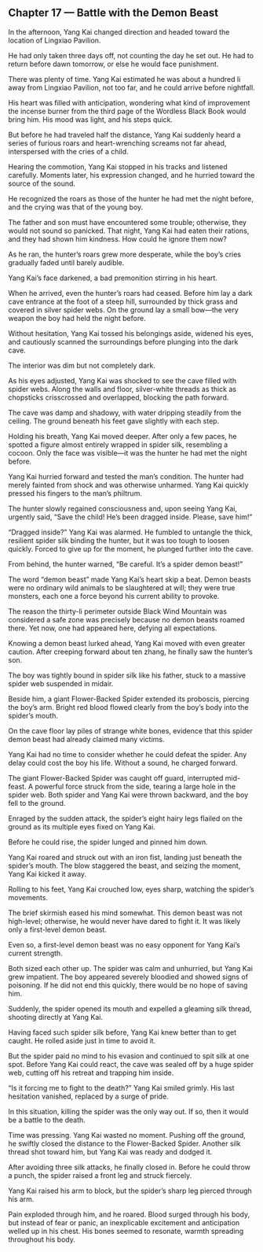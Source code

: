 ## Chapter 17 — Battle with the Demon Beast

In the afternoon, Yang Kai changed direction and headed toward the location of Lingxiao Pavilion.

He had only taken three days off, not counting the day he set out. He had to return before dawn tomorrow, or else he would face punishment.

There was plenty of time. Yang Kai estimated he was about a hundred li away from Lingxiao Pavilion, not too far, and he could arrive before nightfall.

His heart was filled with anticipation, wondering what kind of improvement the incense burner from the third page of the Wordless Black Book would bring him. His mood was light, and his steps quick.

But before he had traveled half the distance, Yang Kai suddenly heard a series of furious roars and heart-wrenching screams not far ahead, interspersed with the cries of a child.

Hearing the commotion, Yang Kai stopped in his tracks and listened carefully. Moments later, his expression changed, and he hurried toward the source of the sound.

He recognized the roars as those of the hunter he had met the night before, and the crying was that of the young boy.

The father and son must have encountered some trouble; otherwise, they would not sound so panicked. That night, Yang Kai had eaten their rations, and they had shown him kindness. How could he ignore them now?

As he ran, the hunter’s roars grew more desperate, while the boy’s cries gradually faded until barely audible.

Yang Kai’s face darkened, a bad premonition stirring in his heart.

When he arrived, even the hunter’s roars had ceased. Before him lay a dark cave entrance at the foot of a steep hill, surrounded by thick grass and covered in silver spider webs. On the ground lay a small bow—the very weapon the boy had held the night before.

Without hesitation, Yang Kai tossed his belongings aside, widened his eyes, and cautiously scanned the surroundings before plunging into the dark cave.

The interior was dim but not completely dark.

As his eyes adjusted, Yang Kai was shocked to see the cave filled with spider webs. Along the walls and floor, silver-white threads as thick as chopsticks crisscrossed and overlapped, blocking the path forward.

The cave was damp and shadowy, with water dripping steadily from the ceiling. The ground beneath his feet gave slightly with each step.

Holding his breath, Yang Kai moved deeper. After only a few paces, he spotted a figure almost entirely wrapped in spider silk, resembling a cocoon. Only the face was visible—it was the hunter he had met the night before.

Yang Kai hurried forward and tested the man’s condition. The hunter had merely fainted from shock and was otherwise unharmed. Yang Kai quickly pressed his fingers to the man’s philtrum.

The hunter slowly regained consciousness and, upon seeing Yang Kai, urgently said, “Save the child! He’s been dragged inside. Please, save him!”

“Dragged inside?” Yang Kai was alarmed. He fumbled to untangle the thick, resilient spider silk binding the hunter, but it was too tough to loosen quickly. Forced to give up for the moment, he plunged further into the cave.

From behind, the hunter warned, “Be careful. It’s a spider demon beast!”

The word “demon beast” made Yang Kai’s heart skip a beat. Demon beasts were no ordinary wild animals to be slaughtered at will; they were true monsters, each one a force beyond his current ability to provoke.

The reason the thirty-li perimeter outside Black Wind Mountain was considered a safe zone was precisely because no demon beasts roamed there. Yet now, one had appeared here, defying all expectations.

Knowing a demon beast lurked ahead, Yang Kai moved with even greater caution. After creeping forward about ten zhang, he finally saw the hunter’s son.

The boy was tightly bound in spider silk like his father, stuck to a massive spider web suspended in midair.

Beside him, a giant Flower-Backed Spider extended its proboscis, piercing the boy’s arm. Bright red blood flowed clearly from the boy’s body into the spider’s mouth.

On the cave floor lay piles of strange white bones, evidence that this spider demon beast had already claimed many victims.

Yang Kai had no time to consider whether he could defeat the spider. Any delay could cost the boy his life. Without a sound, he charged forward.

The giant Flower-Backed Spider was caught off guard, interrupted mid-feast. A powerful force struck from the side, tearing a large hole in the spider web. Both spider and Yang Kai were thrown backward, and the boy fell to the ground.

Enraged by the sudden attack, the spider’s eight hairy legs flailed on the ground as its multiple eyes fixed on Yang Kai.

Before he could rise, the spider lunged and pinned him down.

Yang Kai roared and struck out with an iron fist, landing just beneath the spider’s mouth. The blow staggered the beast, and seizing the moment, Yang Kai kicked it away.

Rolling to his feet, Yang Kai crouched low, eyes sharp, watching the spider’s movements.

The brief skirmish eased his mind somewhat. This demon beast was not high-level; otherwise, he would never have dared to fight it. It was likely only a first-level demon beast.

Even so, a first-level demon beast was no easy opponent for Yang Kai’s current strength.

Both sized each other up. The spider was calm and unhurried, but Yang Kai grew impatient. The boy appeared severely bloodied and showed signs of poisoning. If he did not end this quickly, there would be no hope of saving him.

Suddenly, the spider opened its mouth and expelled a gleaming silk thread, shooting directly at Yang Kai.

Having faced such spider silk before, Yang Kai knew better than to get caught. He rolled aside just in time to avoid it.

But the spider paid no mind to his evasion and continued to spit silk at one spot. Before Yang Kai could react, the cave was sealed off by a huge spider web, cutting off his retreat and trapping him inside.

“Is it forcing me to fight to the death?” Yang Kai smiled grimly. His last hesitation vanished, replaced by a surge of pride.

In this situation, killing the spider was the only way out. If so, then it would be a battle to the death.

Time was pressing. Yang Kai wasted no moment. Pushing off the ground, he swiftly closed the distance to the Flower-Backed Spider. Another silk thread shot toward him, but Yang Kai was ready and dodged it.

After avoiding three silk attacks, he finally closed in. Before he could throw a punch, the spider raised a front leg and struck fiercely.

Yang Kai raised his arm to block, but the spider’s sharp leg pierced through his arm.

Pain exploded through him, and he roared. Blood surged through his body, but instead of fear or panic, an inexplicable excitement and anticipation welled up in his chest. His bones seemed to resonate, warmth spreading throughout his body.